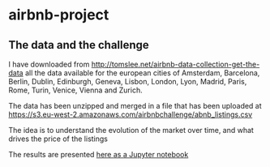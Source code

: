 # airbnb-project


## The data and the challenge

I have downloaded from http://tomslee.net/airbnb-data-collection-get-the-data all the data available for the european cities of Amsterdam, Barcelona, Berlin, Dublin, Edinburgh, Geneva, Lisbon, London, Lyon, Madrid, Paris, Rome, Turin, Venice, Vienna and Zurich.

The data has been unzipped and merged in a file that has been uploaded at https://s3.eu-west-2.amazonaws.com/airbnbchallenge/abnb_listings.csv

The idea is to understand the evolution of the market over time, and what drives the price of the listings

The results are presented [here as a Jupyter notebook](https://github.com/simonsaysL/airbnb-project/blob/master/Airbnb%20project%20-%20Simone.ipynb) 
